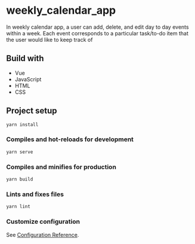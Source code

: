 # weekly_calendar_app
In  weekly calendar app, a user can add, delete, and edit day to day events within a week. Each
event corresponds to a particular task/to-do item that the user would like to keep track of

## Build with
- Vue
- JavaScript
- HTML
- CSS

## Project setup
```
yarn install
```

### Compiles and hot-reloads for development
```
yarn serve
```

### Compiles and minifies for production
```
yarn build
```

### Lints and fixes files
```
yarn lint
```

### Customize configuration
See [Configuration Reference](https://cli.vuejs.org/config/).
